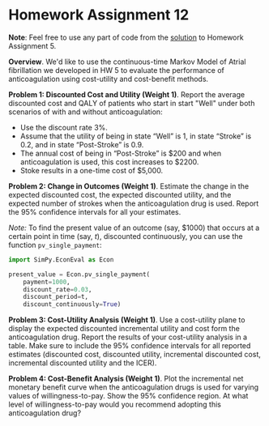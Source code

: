# Homework Assignment 12


**Note**: Feel free to use any part of code from the 
[solution](https://github.com/HPM573/HW_5_Solution) 
to Homework Assignment 5.


**Overview**. We'd like to use the continuous-time Markov Model of Atrial fibrillation we developed in 
HW 5 to evaluate 
the performance of anticoagulation using cost-utility and cost-benefit methods.

**Problem 1: Discounted Cost and Utility (Weight 1)**. Report the average discounted cost and QALY of 
patients who start in start "Well" under both scenarios of with and without anticoagulation: 
- Use the discount rate 3%.
- Assume that the utility of being in state “Well” is 1, 
in state “Stroke” is 0.2, and in state “Post-Stroke” is 0.9.
- The annual cost of being in “Post-Stroke” is $200 and when anticoagulation is used, this cost increases to $2200.
- Stoke results in a one-time cost of $5,000. 

**Problem 2: Change in Outcomes (Weight 1)**. 
Estimate the change in the expected discounted cost, the expected discounted utility, 
and the expected number of strokes when the anticoagulation drug is used. 
Report the 95% confidence intervals for all your estimates. 

*Note:* To find the present value of an outcome (say, $1000) 
that occurs at a certain point in time (say, $t$), discounted continuously, 
you can use the function `pv_single_payment`:

```python
import SimPy.EconEval as Econ

present_value = Econ.pv_single_payment(
    payment=1000,
    discount_rate=0.03,
    discount_period=t,
    discount_continuously=True)
```

**Problem 3: Cost-Utility Analysis (Weight 1)**. Use a cost-utility plane to display 
the expected discounted incremental utility and cost form the anticoagulation drug. 
Report the results of your cost-utility analysis in a table. 
Make sure to include the 95% confidence intervals for all reported estimates 
(discounted cost, discounted utility, incremental discounted cost, 
incremental discounted utility and the ICER).   

**Problem 4: Cost-Benefit Analysis (Weight 1)**. 
Plot the incremental net monetary benefit curve when the anticoagulation drugs 
is used for varying values of willingness-to-pay. 
Show the 95% confidence region. 
At what level of willingness-to-pay would you recommend adopting this 
anticoagulation drug?  

